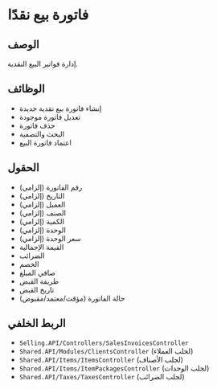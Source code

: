 # فاتورة بيع نقدًا

## الوصف
إدارة فواتير البيع النقدية.

## الوظائف
- إنشاء فاتورة بيع نقدية جديدة
- تعديل فاتورة موجودة
- حذف فاتورة
- البحث والتصفية
- اعتماد فاتورة البيع

## الحقول
- رقم الفاتورة (إلزامي)
- التاريخ (إلزامي)
- العميل (إلزامي)
- الصنف (إلزامي)
- الكمية (إلزامي)
- الوحدة (إلزامي)
- سعر الوحدة (إلزامي)
- القيمة الإجمالية
- الضرائب
- الخصم
- صافي المبلغ
- طريقة القبض
- تاريخ القبض
- حالة الفاتورة (مؤقت/معتمد/مقبوض)

## الربط الخلفي
- `Selling.API/Controllers/SalesInvoicesController`
- `Shared.API/Modules/ClientsController` (لجلب العملاء)
- `Shared.API/Items/ItemsController` (لجلب الأصناف)
- `Shared.API/Items/ItemPackagesController` (لجلب الوحدات)
- `Shared.API/Taxes/TaxesController` (لجلب الضرائب)
